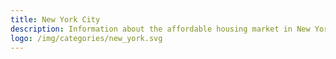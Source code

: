 ```yaml
---
title: New York City
description: Information about the affordable housing market in New York City, NY.
logo: /img/categories/new_york.svg
---
```

